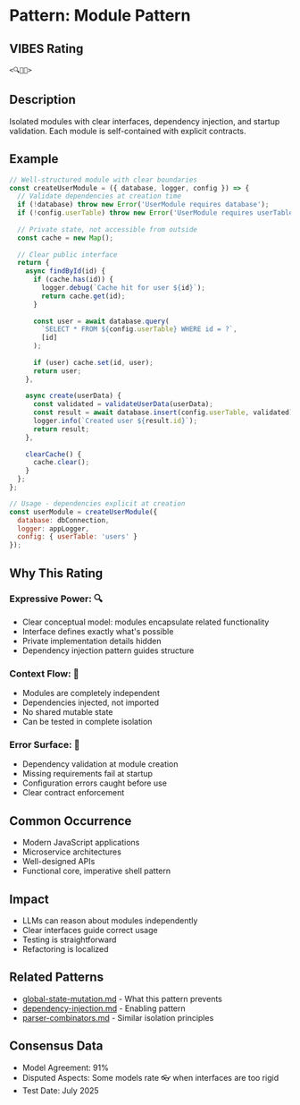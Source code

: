 # Pattern: Module Pattern

## VIBES Rating
`<🔍🎀🧊>`

## Description
Isolated modules with clear interfaces, dependency injection, and startup validation. Each module is self-contained with explicit contracts.

## Example
```javascript
// Well-structured module with clear boundaries
const createUserModule = ({ database, logger, config }) => {
  // Validate dependencies at creation time
  if (!database) throw new Error('UserModule requires database');
  if (!config.userTable) throw new Error('UserModule requires userTable config');
  
  // Private state, not accessible from outside
  const cache = new Map();
  
  // Clear public interface
  return {
    async findById(id) {
      if (cache.has(id)) {
        logger.debug(`Cache hit for user ${id}`);
        return cache.get(id);
      }
      
      const user = await database.query(
        `SELECT * FROM ${config.userTable} WHERE id = ?`,
        [id]
      );
      
      if (user) cache.set(id, user);
      return user;
    },
    
    async create(userData) {
      const validated = validateUserData(userData);
      const result = await database.insert(config.userTable, validated);
      logger.info(`Created user ${result.id}`);
      return result;
    },
    
    clearCache() {
      cache.clear();
    }
  };
};

// Usage - dependencies explicit at creation
const userModule = createUserModule({
  database: dbConnection,
  logger: appLogger,
  config: { userTable: 'users' }
});
```

## Why This Rating

### Expressive Power: 🔍
- Clear conceptual model: modules encapsulate related functionality
- Interface defines exactly what's possible
- Private implementation details hidden
- Dependency injection pattern guides structure

### Context Flow: 🎀
- Modules are completely independent
- Dependencies injected, not imported
- No shared mutable state
- Can be tested in complete isolation

### Error Surface: 🧊
- Dependency validation at module creation
- Missing requirements fail at startup
- Configuration errors caught before use
- Clear contract enforcement

## Common Occurrence
- Modern JavaScript applications
- Microservice architectures
- Well-designed APIs
- Functional core, imperative shell pattern

## Impact
- LLMs can reason about modules independently
- Clear interfaces guide correct usage
- Testing is straightforward
- Refactoring is localized

## Related Patterns
- [global-state-mutation.md](./global-state-mutation.md) - What this pattern prevents
- [dependency-injection.md](./dependency-injection.md) - Enabling pattern
- [parser-combinators.md](./parser-combinators.md) - Similar isolation principles

## Consensus Data
- Model Agreement: 91%
- Disputed Aspects: Some models rate 👓 when interfaces are too rigid
- Test Date: July 2025
